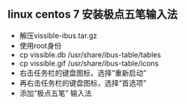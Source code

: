 ## linux centos 7 安装极点五笔输入法

* 解压vissible-ibus.tar.gz
* 使用root身份
* cp vissible.db /usr/share/ibus-table/tables
* cp vissible.gif /usr/share/ibus-table/icons
* 右击任务栏的键盘图标，选择“重新启动”
* 再右击任务栏的键盘图标，选择“首选项”
* 添加“极点五笔” 输入法
